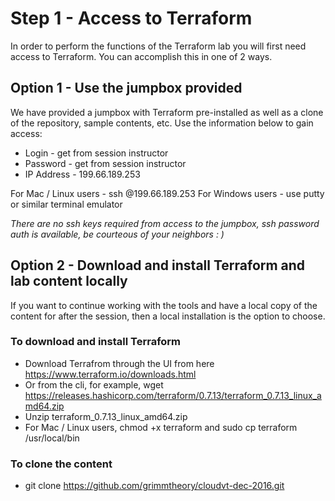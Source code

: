 # Step 1 - Access to Terraform

In order to perform the functions of the Terraform lab you will first need access to Terraform.  You can accomplish this in one of 2 ways.

## Option 1 - Use the jumpbox provided

We have provided a jumpbox with Terraform pre-installed as well as a clone of the repository, sample contents, etc.  Use the information below to gain access:

- Login - get from session instructor
- Password - get from session instructor
- IP Address - 199.66.189.253

For Mac / Linux users - ssh <username>@199.66.189.253
For Windows users - use putty or similar terminal emulator

_There are no ssh keys required from access to the jumpbox, ssh password auth is available, be courteous of your neighbors : )_

## Option 2 - Download and install Terraform and lab content locally

If you want to continue working with the tools and have a local copy of the content for after the session, then a local installation is the option to choose.

### To download and install Terraform

- Download Terrafrom through the UI from here https://www.terraform.io/downloads.html
- Or from the cli, for example, wget https://releases.hashicorp.com/terraform/0.7.13/terraform_0.7.13_linux_amd64.zip
- Unzip terraform_0.7.13_linux_amd64.zip
- For Mac / Linux users, chmod +x terraform and sudo cp terraform /usr/local/bin

### To clone the content

- git clone https://github.com/grimmtheory/cloudvt-dec-2016.git

